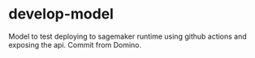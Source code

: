 # develop-model

Model to test deploying to sagemaker runtime using github actions and exposing the api.
Commit from Domino.
